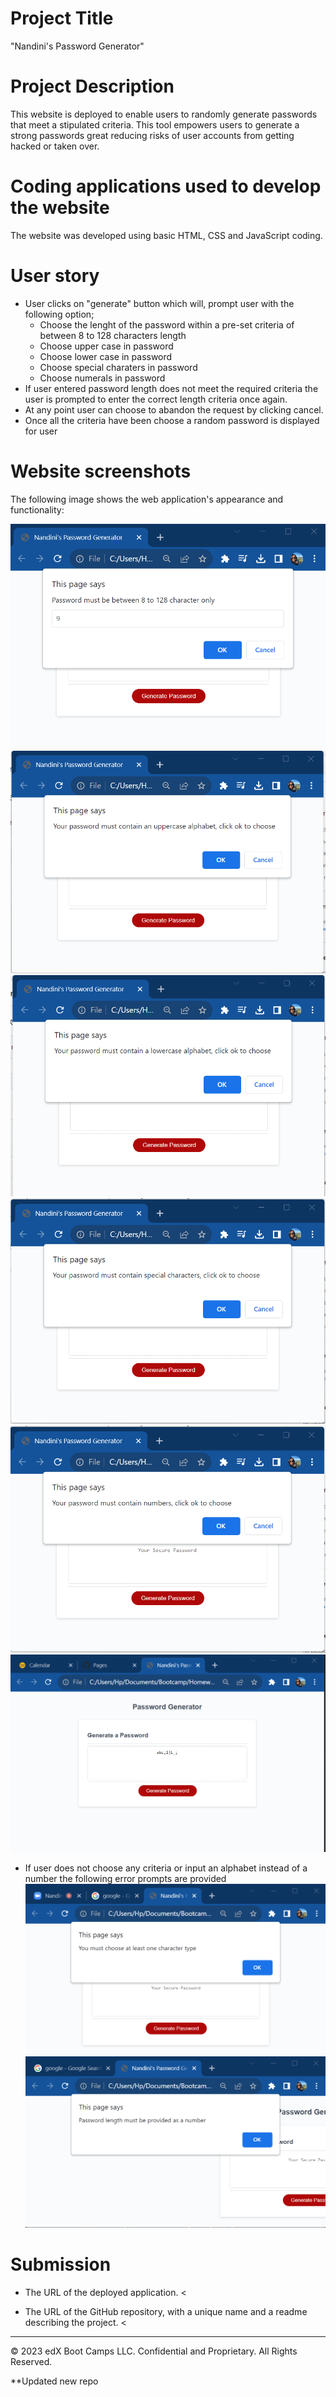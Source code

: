 # Project Title 
"Nandini's Password Generator"

# Project Description
This website is deployed to enable users to randomly generate passwords that meet a stipulated criteria. This tool empowers users to generate a strong passwords great reducing risks of user accounts from getting hacked or taken over. 

# Coding applications used to develop the website 

The website was developed using basic HTML, CSS and JavaScript coding. 

# User story

* User clicks on "generate" button which will, prompt user with the following option; 
    - Choose the lenght of the password within a pre-set criteria of between 8 to 128 characters length 
    - Choose upper case in password
    - Choose lower case in password
    - Choose special charaters in password
    - Choose numerals in password 
* If user entered password length does not meet the required criteria the user is prompted to enter the correct length criteria once again. 
* At any point user can choose to abandon the request by clicking cancel. 
* Once all the criteria have been choose a random password is displayed for user 

# Website screenshots 

The following image shows the web application's appearance and functionality:

![Password Generator Application.](./Assets/Mockimages/page1.png)
![Password Generator Application.](./Assets/Mockimages/Page2.png)
![Password Generator Application.](./Assets/Mockimages/Page3.png)
![Password Generator Application.](./Assets/Mockimages/page4.png)
![Password Generator Application.](./Assets/Mockimages/Page5.png)
![Password Generator Application.](./Assets/Mockimages/page6.png)

* If user does not choose any criteria or input an alphabet instead of a number the following error prompts are provided
![Password Generator Application.](./Assets/Mockimages/page7.png)
![Password Generator Application.](./Assets/Mockimages/page8.png)



# Submission 

* The URL of the deployed application.
<<TBD>

* The URL of the GitHub repository, with a unique name and a readme describing the project.
<<tbd>

- - -
© 2023 edX Boot Camps LLC. Confidential and Proprietary. All Rights Reserved.

**Updated new repo